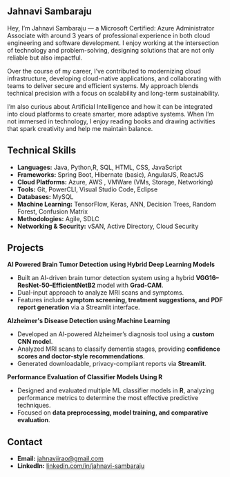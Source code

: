  ## Jahnavi Sambaraju
Hey, I’m Jahnavi Sambaraju — a Microsoft Certified: Azure Administrator Associate with around 3 years of professional experience in both cloud engineering and software development. I enjoy working at the intersection of technology and problem-solving, designing solutions that are not only reliable but also impactful.

Over the course of my career, I’ve contributed to modernizing cloud infrastructure, developing cloud-native applications, and collaborating with teams to deliver secure and efficient systems. My approach blends technical precision with a focus on scalability and long-term sustainability.

I’m also curious about Artificial Intelligence and how it can be integrated into cloud platforms to create smarter, more adaptive systems.
When I’m not immersed in technology, I enjoy reading books and drawing activities that spark creativity and help me maintain balance.


## Technical Skills

- **Languages:** Java, Python,R, SQL, HTML, CSS, JavaScript  
- **Frameworks:** Spring Boot, Hibernate (basic), AngularJS, ReactJS  
- **Cloud Platforms:** Azure, AWS , VMWare (VMs, Storage, Networking)  
- **Tools:** Git, PowerCLI, Visual Studio Code, Eclipse  
- **Databases:** MySQL  
- **Machine Learning:** TensorFlow, Keras, ANN, Decision Trees, Random Forest, Confusion Matrix  
- **Methodologies:** Agile, SDLC  
- **Networking & Security:** vSAN, Active Directory, Cloud Security 


## Projects  

**AI Powered Brain Tumor Detection using Hybrid Deep Learning Models**  
- Built an AI-driven brain tumor detection system using a hybrid **VGG16–ResNet-50–EfficientNetB2** model with **Grad-CAM**.  
- Dual-input approach to analyze MRI scans and symptoms.  
- Features include **symptom screening, treatment suggestions, and PDF report generation** via a Streamlit interface.  

**Alzheimer's Disease Detection using Machine Learning**  
- Developed an AI-powered Alzheimer’s diagnosis tool using a **custom CNN model**.  
- Analyzed MRI scans to classify dementia stages, providing **confidence scores and doctor-style recommendations**.  
- Generated downloadable, privacy-compliant reports via **Streamlit**.  

**Performance Evaluation of Classifier Models Using R**  
- Designed and evaluated multiple ML classifier models in **R**, analyzing performance metrics to determine the most effective predictive techniques.  
- Focused on **data preprocessing, model training, and comparative evaluation**.  


## Contact

- **Email:** jahnaviirao@gmail.com  
- **LinkedIn:** [linkedin.com/in/jahnavi-sambaraju](http://www.linkedin.com/in/jahnavi-sambaraju)  



